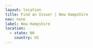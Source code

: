 ```yaml
---
layout: location
title: Find an Issuer | New Hampshire
nav: none
label: New Hampshire
location:
  - state: NH
    country: US
---
```


